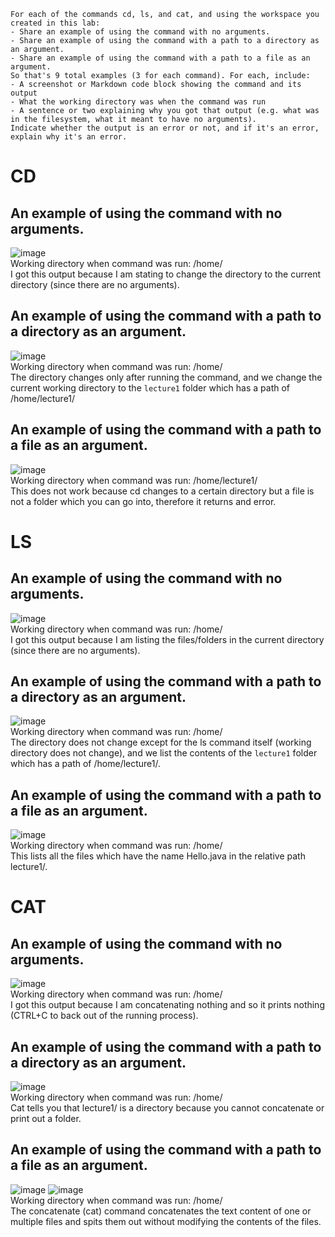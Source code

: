 ```
For each of the commands cd, ls, and cat, and using the workspace you created in this lab:
- Share an example of using the command with no arguments.
- Share an example of using the command with a path to a directory as an argument.
- Share an example of using the command with a path to a file as an argument.
So that's 9 total examples (3 for each command). For each, include:
- A screenshot or Markdown code block showing the command and its output
- What the working directory was when the command was run
- A sentence or two explaining why you got that output (e.g. what was in the filesystem, what it meant to have no arguments).
Indicate whether the output is an error or not, and if it's an error, explain why it's an error.
```
# CD
## An example of using the command with no arguments.
![image](https://github.com/widjaja0/cse15l-lab-report/assets/62527551/6476d294-e634-4c59-b7bb-6aff6537d3ca) <br>
Working directory when command was run: /home/ <br>
I got this output because I am stating to change the directory to the current directory (since there are no arguments).

## An example of using the command with a path to a directory as an argument.
![image](https://github.com/widjaja0/cse15l-lab-report/assets/62527551/56db7d46-b591-4958-b9b9-9e06b951e20b) <br>
Working directory when command was run: /home/ <br>
The directory changes only after running the command, and we change the current working directory to the `lecture1` folder which has a path of /home/lecture1/

## An example of using the command with a path to a file as an argument.
![image](https://github.com/widjaja0/cse15l-lab-report/assets/62527551/0c0c5077-1437-4921-8330-94a340bccde0) <br>
Working directory when command was run: /home/lecture1/ <br>
This does not work because cd changes to a certain directory but a file is not a folder which you can go into, therefore it returns and error.

# LS
## An example of using the command with no arguments.
![image](https://github.com/widjaja0/cse15l-lab-report/assets/62527551/7c247dbe-4f1e-40e7-a333-9f539a23e20b) <br>
Working directory when command was run: /home/ <br>
I got this output because I am listing the files/folders in the current directory (since there are no arguments).

## An example of using the command with a path to a directory as an argument.
![image](https://github.com/widjaja0/cse15l-lab-report/assets/62527551/290defd6-f907-4285-b35e-fa309fd70fa4) <br>
Working directory when command was run: /home/ <br>
The directory does not change except for the ls command itself (working directory does not change), and we list the contents of the `lecture1` folder which has a path of /home/lecture1/.

## An example of using the command with a path to a file as an argument.
![image](https://github.com/widjaja0/cse15l-lab-report/assets/62527551/acca9825-d76c-498f-b8cf-5cf54d79118d) <br>
Working directory when command was run: /home/ <br>
This lists all the files which have the name Hello.java in the relative path lecture1/.

# CAT
## An example of using the command with no arguments.
![image](https://github.com/widjaja0/cse15l-lab-report/assets/62527551/0725a6b3-ff0a-4a88-865d-53f02f988108) <br>
Working directory when command was run: /home/ <br>
I got this output because I am concatenating nothing and so it prints nothing (CTRL+C to back out of the running process).

## An example of using the command with a path to a directory as an argument.
![image](https://github.com/widjaja0/cse15l-lab-report/assets/62527551/e5f44c77-04bf-44ba-9a0b-89c8c80a221c) <br>
Working directory when command was run: /home/ <br>
Cat tells you that lecture1/ is a directory because you cannot concatenate or print out a folder.

## An example of using the command with a path to a file as an argument.
![image](https://github.com/widjaja0/cse15l-lab-report/assets/62527551/9bcbc085-af96-404d-ad4f-6eb4e2ba24f8)
![image](https://github.com/widjaja0/cse15l-lab-report/assets/62527551/f0930dd0-7e01-4d4d-8a3f-b297bfef0b39) <br>
Working directory when command was run: /home/ <br>
The concatenate (cat) command concatenates the text content of one or multiple files and spits them out without modifying the contents of the files.
